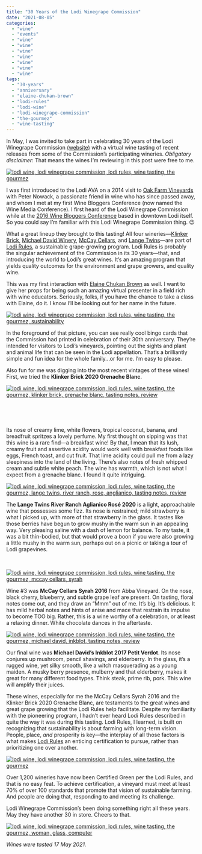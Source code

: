 ```yaml
---
title: "30 Years of the Lodi Winegrape Commission"
date: "2021-08-05"
categories:
  - "wine"
  - "events"
  - "wine"
  - "wine"
  - "wine"
  - "wine"
  - "wine"
  - "wine"
  - "wine"
tags:
  - "30-years"
  - "anniversary"
  - "elaine-chukan-brown"
  - "lodi-rules"
  - "lodi-wine"
  - "lodi-winegrape-commission"
  - "the-gourmez"
  - "wine-tasting"
---
```


In May, I was invited to take part in celebrating 30 years of the Lodi Winegrape Commission [(website)](https://www.lodiwine.com/Lodi-Winegrape-Commission) with a virtual wine tasting of recent releases from some of the Commission’s participating wineries. _Obligatory disclaimer_: That means the wines I’m reviewing in this post were free to me.

[![lodi wine, lodi winegrape commission, lodi rules, wine tasting, the gourmez](https://thegourmez-wpmedia.s3.amazonaws.com/2021/08/Lodi-Wine-2021-7-375x500.png)](https://thegourmez-wpmedia.s3.amazonaws.com/2021/08/Lodi-Wine-2021-7.png)

I was first introduced to the Lodi AVA on a 2014 visit to [Oak Farm Vineyards](https://thegourmez.com/2014/09/26/oak-farm-vineyards-winery-expansion-lodi/) with Peter Nowack, a passionate friend in wine who has since passed away, and whom I met at my first Wine Bloggers Conference (now named the Wine Media Conference). I first heard of the Lodi Winegrape Commission while at the [2016 Wine Bloggers Conference](https://thegourmez.com/category/wine-bloggers-conference-2016/) based in downtown Lodi itself. So you could say I’m familiar with this Lodi Winegrape Commission thing. 😉

What a great lineup they brought to this tasting! All four wineries—[Klinker Brick](https://www.klinkerbrickwinery.com/), [Michael David Winery](https://michaeldavidwinery.com/), [McCay Cellars](https://www.mccaycellars.com/), and [Lange Twins](https://langetwins.com/)—are part of [Lodi Rules](https://www.lodirules.org/), a sustainable grape-growing program. Lodi Rules is probably the singular achievement of the Commission in its 30 years—that, and introducing the world to Lodi’s great wines. It’s an amazing program that yields quality outcomes for the environment and grape growers, and quality wine.

This was my first interaction with [Elaine Chukan Brown](https://wakawakawinereviews.com/about/) as well. I want to give her props for being such an amazing virtual presenter in a field rich with wine educators. Seriously, folks, if you have the chance to take a class with Elaine, do it. I know I’ll be looking out for her name in the future.

[![lodi wine, lodi winegrape commission, lodi rules, wine tasting, the gourmez, sustainability](https://thegourmez-wpmedia.s3.amazonaws.com/2021/08/Lodi-Wine-2021-8-478x500.png)](https://thegourmez-wpmedia.s3.amazonaws.com/2021/08/Lodi-Wine-2021-8.png)

In the foreground of that picture, you can see really cool bingo cards that the Commission had printed in celebration of their 30th anniversary. They’re intended for visitors to Lodi’s vineyards, pointing out the sights and plant and animal life that can be seen in the Lodi appellation. That’s a brilliantly simple and fun idea for the whole family...or for me. I’m easy to please.

Also fun for me was digging into the most recent vintages of these wines! First, we tried the **Klinker Brick 2020 Grenache Blanc**.

[![lodi wine, lodi winegrape commission, lodi rules, wine tasting, the gourmez, klinker brick, grenache blanc, tasting notes, review](https://thegourmez-wpmedia.s3.amazonaws.com/2021/08/Lodi-Wine-2021-9-368x500.png)](https://thegourmez-wpmedia.s3.amazonaws.com/2021/08/Lodi-Wine-2021-9.png)

 

 

Its nose of creamy lime, white flowers, tropical coconut, banana, and breadfruit spritzes a lovely perfume. My first thought on sipping was that this wine is a rare find—a breakfast wine! By that, I mean that its lush, creamy fruit and assertive acidity would work well with breakfast foods like eggs, French toast, and cut fruit. That lime acidity could pull me from a lazy sleepiness into the land of the living. There’s also notes of fresh whipped cream and subtle white peach. The wine has warmth, which is not what I expect from a grenache blanc. I found it quite intriguing.

[![lodi wine, lodi winegrape commission, lodi rules, wine tasting, the gourmez, lange twins, river ranch, rose, anglianico, tasting notes, review](https://thegourmez-wpmedia.s3.amazonaws.com/2021/08/Lodi-Wine-2021-10-375x500.png)](https://thegourmez-wpmedia.s3.amazonaws.com/2021/08/Lodi-Wine-2021-10.png)

The **Lange Twins River Ranch Aglianico Rosé 2020** is a light, approachable wine that possesses some fizz. Its nose is restrained; mild strawberry is what I picked up, with more of that strawberry in the glass. It tastes like those berries have begun to grow mushy in the warm sun in an appealing way. Very pleasing saline with a dash of lemon for balance. To my taste, it was a bit thin-bodied, but that would prove a boon if you were also growing a little mushy in the warm sun, perhaps out on a picnic or taking a tour of Lodi grapevines.

 

[![lodi wine, lodi winegrape commission, lodi rules, wine tasting, the gourmez, mccay cellars, syrah](https://thegourmez-wpmedia.s3.amazonaws.com/2021/08/Lodi-Wine-2021-4-453x500.png)](https://thegourmez-wpmedia.s3.amazonaws.com/2021/08/Lodi-Wine-2021-4.png)

Wine #3 was **McCay Cellars Syrah 2016** from Abba Vineyard. On the nose, black cherry, blueberry, and subtle grape leaf are present. On tasting, floral notes come out, and they draw an “Mmm” out of me. It’s big. It’s delicious. It has mild herbal notes and hints of anise and mace that restrain its impulse to become TOO big. Rather, this is a wine worthy of a celebration, or at least a relaxing dinner. White chocolate dances in the aftertaste.

[![lodi wine, lodi winegrape commission, lodi rules, wine tasting, the gourmez, michael david, inkblot, tasting notes, review](https://thegourmez-wpmedia.s3.amazonaws.com/2021/08/Lodi-Wine-2021-12-375x500.png)](https://thegourmez-wpmedia.s3.amazonaws.com/2021/08/Lodi-Wine-2021-12.png)

Our final wine was **Michael David’s Inkblot 2017 Petit Verdot**. Its nose conjures up mushroom, pencil shavings, and elderberry. In the glass, it’s a rugged wine, yet silky smooth, like a witch masquerading as a young maiden. A musky berry presence, mulberry and that elderberry, makes it great for many different food types. Think steak, prime rib, pork. This wine will amplify their juices.

These wines, especially for me the McCay Cellars Syrah 2016 and the Klinker Brick 2020 Grenache Blanc, are testaments to the great wines and great grape growing that the Lodi Rules help facilitate. Despite my familiarity with the pioneering program, I hadn’t ever heard Lodi Rules described in quite the way it was during this tasting. Lodi Rules, I learned, is built on recognizing that sustainability is about farming with long-term vision. People, place, _and_ prosperity is key—the interplay of all those factors is what makes [Lodi Rules](https://www.lodirules.org/) an enticing certification to pursue, rather than prioritizing one over another.

[![lodi wine, lodi winegrape commission, lodi rules, wine tasting, the gourmez](https://thegourmez-wpmedia.s3.amazonaws.com/2021/08/Lodi-Wine-2021-6-375x500.png)](https://thegourmez-wpmedia.s3.amazonaws.com/2021/08/Lodi-Wine-2021-6.png)

Over 1,200 wineries have now been Certified Green per the Lodi Rules, and that is no easy feat. To achieve certification, a vineyard must meet at least 70% of over 100 standards that promote that vision of sustainable farming. And people are doing that, responding to and meeting its challenge.

Lodi Winegrape Commission’s been doing something right all these years. May they have another 30 in store. Cheers to that.

[![lodi wine, lodi winegrape commission, lodi rules, wine tasting, the gourmez, woman, glass, computer](https://thegourmez-wpmedia.s3.amazonaws.com/2021/08/Lodi-Wine-2021-13-375x500.png)](https://thegourmez-wpmedia.s3.amazonaws.com/2021/08/Lodi-Wine-2021-13.png)

_Wines were tasted 17 May 2021._
